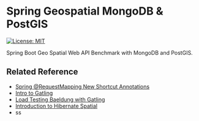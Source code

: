 # Spring Geospatial MongoDB & PostGIS
[![License: MIT](https://img.shields.io/badge/License-MIT-blue.svg)](/LICENSE)

Spring Boot Geo Spatial Web API Benchmark with MongoDB and PostGIS.



## Related Reference

- [Spring @RequestMapping New Shortcut Annotations](http://www.baeldung.com/spring-new-requestmapping-shortcuts)
- [Intro to Gatling](http://www.baeldung.com/introduction-to-gatling)
- [Load Testing Baeldung with Gatling](http://www.baeldung.com/load-test-a-website-with-gatling)
- [Introduction to Hibernate Spatial](http://www.baeldung.com/hibernate-spatial)
- ss


